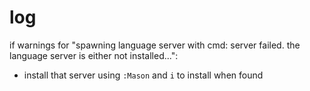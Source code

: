 # log
if warnings for "spawning language server with cmd: server failed. the language server is either not installed...":
- install that server using `:Mason` and `i` to install when found
